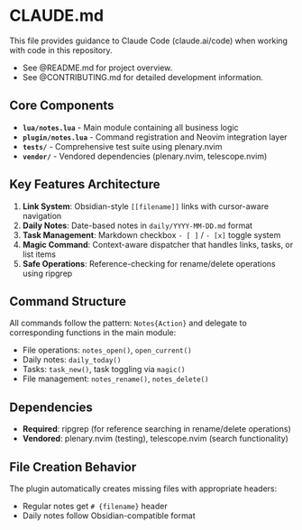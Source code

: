 # CLAUDE.md

This file provides guidance to Claude Code (claude.ai/code) when working with code in this repository.

- See @README.md for project overview.
- See @CONTRIBUTING.md for detailed development information.

## Core Components

- **`lua/notes.lua`** - Main module containing all business logic
- **`plugin/notes.lua`** - Command registration and Neovim integration layer
- **`tests/`** - Comprehensive test suite using plenary.nvim
- **`vendor/`** - Vendored dependencies (plenary.nvim, telescope.nvim)

## Key Features Architecture

1. **Link System**: Obsidian-style `[[filename]]` links with cursor-aware navigation
2. **Daily Notes**: Date-based notes in `daily/YYYY-MM-DD.md` format
3. **Task Management**: Markdown checkbox `- [ ]` / `- [x]` toggle system  
4. **Magic Command**: Context-aware dispatcher that handles links, tasks, or list items
5. **Safe Operations**: Reference-checking for rename/delete operations using ripgrep

## Command Structure

All commands follow the pattern: `Notes{Action}` and delegate to corresponding functions in the main module:
- File operations: `notes_open()`, `open_current()`
- Daily notes: `daily_today()` 
- Tasks: `task_new()`, task toggling via `magic()`
- File management: `notes_rename()`, `notes_delete()`

## Dependencies

- **Required**: ripgrep (for reference searching in rename/delete operations)
- **Vendored**: plenary.nvim (testing), telescope.nvim (search functionality)

## File Creation Behavior

The plugin automatically creates missing files with appropriate headers:
- Regular notes get `# {filename}` header
- Daily notes follow Obsidian-compatible format
